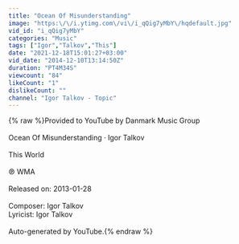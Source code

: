 ```yaml
---
title: "Ocean Of Misunderstanding"
image: "https:\/\/i.ytimg.com\/vi\/i_qQig7yMbY\/hqdefault.jpg"
vid_id: "i_qQig7yMbY"
categories: "Music"
tags: ["Igor","Talkov","This"]
date: "2021-12-18T15:01:27+03:00"
vid_date: "2014-12-10T13:14:50Z"
duration: "PT4M34S"
viewcount: "84"
likeCount: "1"
dislikeCount: ""
channel: "Igor Talkov - Topic"
---
```

{% raw %}Provided to YouTube by Danmark Music Group<br /><br />Ocean Of Misunderstanding · Igor Talkov<br /><br />This World<br /><br />℗ WMA<br /><br />Released on: 2013-01-28<br /><br />Composer: Igor Talkov<br />Lyricist: Igor Talkov<br /><br />Auto-generated by YouTube.{% endraw %}
